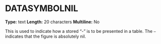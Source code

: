 # DATASYMBOLNIL
**Type:** text
**Length:** 20 characters
**Multiline:** No

This is used to indicate how a stored “-” is to be presented in a table. The `–`
indicates that the figure is absolutely nil.
